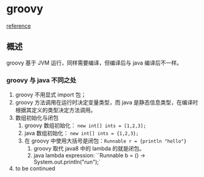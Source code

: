 # groovy

[reference](https://groovy-lang.org/differences.html)

## 概述

groovy 基于 JVM 运行，同样需要编译，但编译后与 java 编译后不一样。

### groovy 与 java 不同之处

1. groovy 不用显式 import 包；
2. groovy 方法调用在运行时决定变量类型，而 java 是静态信息类型，在编译时根据其定义的类型决定方法调用。
3. 数组初始化与闭包
   1. groovy 数组初始化： `new int[] ints = [1,2,3];`
   2. java 数组初始化： `new int[] ints = {1,2,3};`
   3. 在 groovy 中使用大括号是闭包：`Runnable r = {println "hello"}`
      1. groovy 取代 java8 中的 lambda 的就是闭包。
      2. java lambda expression: ``Runnable b = () -> System.out.println("run");`
4. to be continued

